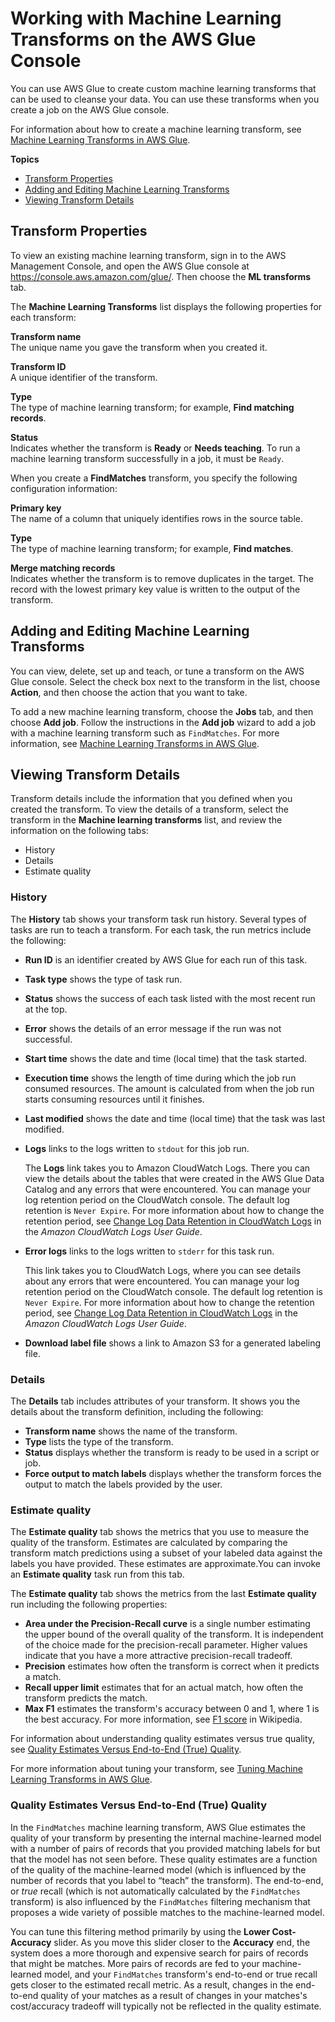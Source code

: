 # Working with Machine Learning Transforms on the AWS Glue Console<a name="console-machine-learning-transforms"></a>

You can use AWS Glue to create custom machine learning transforms that can be used to cleanse your data\. You can use these transforms when you create a job on the AWS Glue console\. 

For information about how to create a machine learning transform, see [Machine Learning Transforms in AWS Glue](machine-learning.md)\.

**Topics**
+ [Transform Properties](#console-machine-learning-properties)
+ [Adding and Editing Machine Learning Transforms](#console-machine-learning-transforms-actions)
+ [Viewing Transform Details](#console-machine-learning-transforms-details)

## Transform Properties<a name="console-machine-learning-properties"></a>

To view an existing machine learning transform, sign in to the AWS Management Console, and open the AWS Glue console at [https://console\.aws\.amazon\.com/glue/](https://console.aws.amazon.com/glue/)\. Then choose the **ML transforms** tab\.

The **Machine Learning Transforms** list displays the following properties for each transform:

**Transform name**  
The unique name you gave the transform when you created it\.

**Transform ID**  
A unique identifier of the transform\. 

**Type**  
The type of machine learning transform; for example, **Find matching records**\.

**Status**  
Indicates whether the transform is **Ready** or **Needs teaching**\. To run a machine learning transform successfully in a job, it must be `Ready`\. 

When you create a **FindMatches** transform, you specify the following configuration information:

**Primary key**  
The name of a column that uniquely identifies rows in the source table\.

**Type**  
The type of machine learning transform; for example, **Find matches**\.

**Merge matching records**  
Indicates whether the transform is to remove duplicates in the target\. The record with the lowest primary key value is written to the output of the transform\.

## Adding and Editing Machine Learning Transforms<a name="console-machine-learning-transforms-actions"></a>

You can view, delete, set up and teach, or tune a transform on the AWS Glue console\. Select the check box next to the transform in the list, choose **Action**, and then choose the action that you want to take\.

To add a new machine learning transform, choose the **Jobs** tab, and then choose **Add job**\. Follow the instructions in the **Add job** wizard to add a job with a machine learning transform such as `FindMatches`\. For more information, see [Machine Learning Transforms in AWS Glue](machine-learning.md)\.

## Viewing Transform Details<a name="console-machine-learning-transforms-details"></a>

Transform details include the information that you defined when you created the transform\. To view the details of a transform, select the transform in the **Machine learning transforms** list, and review the information on the following tabs:
+ History
+ Details
+ Estimate quality

### History<a name="console-machine-learning-transforms-history"></a>

The **History** tab shows your transform task run history\. Several types of tasks are run to teach a transform\. For each task, the run metrics include the following:
+ **Run ID** is an identifier created by AWS Glue for each run of this task\.
+ **Task type** shows the type of task run\.
+ **Status** shows the success of each task listed with the most recent run at the top\.
+ **Error** shows the details of an error message if the run was not successful\.
+ **Start time** shows the date and time \(local time\) that the task started\.
+ **Execution time** shows the length of time during which the job run consumed resources\. The amount is calculated from when the job run starts consuming resources until it finishes\.
+ **Last modified** shows the date and time \(local time\) that the task was last modified\.
+ **Logs** links to the logs written to `stdout` for this job run\.

  The **Logs** link takes you to Amazon CloudWatch Logs\. There you can view the details about the tables that were created in the AWS Glue Data Catalog and any errors that were encountered\. You can manage your log retention period on the CloudWatch console\. The default log retention is `Never Expire`\. For more information about how to change the retention period, see [Change Log Data Retention in CloudWatch Logs](https://docs.aws.amazon.com/AmazonCloudWatch/latest/logs/Working-with-log-groups-and-streams.html#SettingLogRetention) in the *Amazon CloudWatch Logs User Guide*\.
+ **Error logs** links to the logs written to `stderr` for this task run\. 

  This link takes you to CloudWatch Logs, where you can see details about any errors that were encountered\. You can manage your log retention period on the CloudWatch console\. The default log retention is `Never Expire`\. For more information about how to change the retention period, see [Change Log Data Retention in CloudWatch Logs](https://docs.aws.amazon.com/AmazonCloudWatch/latest/logs/Working-with-log-groups-and-streams.html#SettingLogRetention) in the *Amazon CloudWatch Logs User Guide*\.
+ **Download label file** shows a link to Amazon S3 for a generated labeling file\.

### Details<a name="console-machine-learning-transforms-details"></a>

The **Details** tab includes attributes of your transform\. It shows you the details about the transform definition, including the following:
+ **Transform name** shows the name of the transform\.
+ **Type** lists the type of the transform\.
+ **Status** displays whether the transform is ready to be used in a script or job\.
+ **Force output to match labels** displays whether the transform forces the output to match the labels provided by the user\.

### Estimate quality<a name="console-machine-learning-transforms-metrics"></a>

The **Estimate quality** tab shows the metrics that you use to measure the quality of the transform\. Estimates are calculated by comparing the transform match predictions using a subset of your labeled data against the labels you have provided\. These estimates are approximate\.You can invoke an **Estimate quality** task run from this tab\.

The **Estimate quality** tab shows the metrics from the last **Estimate quality** run including the following properties:
+ **Area under the Precision\-Recall curve** is a single number estimating the upper bound of the overall quality of the transform\. It is independent of the choice made for the precision\-recall parameter\. Higher values indicate that you have a more attractive precision\-recall tradeoff\. 
+ **Precision** estimates how often the transform is correct when it predicts a match\.
+ **Recall upper limit** estimates that for an actual match, how often the transform predicts the match\.
+ **Max F1** estimates the transform's accuracy between 0 and 1, where 1 is the best accuracy\. For more information, see [F1 score](https://en.wikipedia.org/wiki/F1_score) in Wikipedia\.

For information about understanding quality estimates versus true quality, see [Quality Estimates Versus End\-to\-End \(True\) Quality](#console-machine-learning-quality-estimates-true-quality)\.

For more information about tuning your transform, see [Tuning Machine Learning Transforms in AWS Glue](add-job-machine-learning-transform-tuning.md)\.

### Quality Estimates Versus End\-to\-End \(True\) Quality<a name="console-machine-learning-quality-estimates-true-quality"></a>

In the `FindMatches` machine learning transform, AWS Glue estimates the quality of your transform by presenting the internal machine\-learned model with a number of pairs of records that you provided matching labels for but that the model has not seen before\. These quality estimates are a function of the quality of the machine\-learned model \(which is influenced by the number of records that you label to “teach” the transform\)\. The end\-to\-end, or *true* recall \(which is not automatically calculated by the `FindMatches` transform\) is also influenced by the `FindMatches` filtering mechanism that proposes a wide variety of possible matches to the machine\-learned model\. 

You can tune this filtering method primarily by using the **Lower Cost\-Accuracy** slider\. As you move this slider closer to the **Accuracy** end, the system does a more thorough and expensive search for pairs of records that might be matches\. More pairs of records are fed to your machine\-learned model, and your `FindMatches` transform's end\-to\-end or true recall gets closer to the estimated recall metric\. As a result, changes in the end\-to\-end quality of your matches as a result of changes in your matches's cost/accuracy tradeoff will typically not be reflected in the quality estimate\.